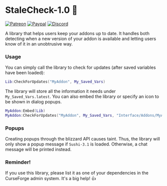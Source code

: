 # StaleCheck-1.0 :date:
[![Patreon](http://img.shields.io/badge/news%20&%20rewards-patreon-ff4d42)](https://www.patreon.com/jaliborc)
[![Paypal](http://img.shields.io/badge/donate-paypal-1d3fe5)](https://www.paypal.me/jaliborc)
[![Discord](http://img.shields.io/badge/discuss-discord-5865F2)](https://bit.ly/discord-jaliborc)

A library that helps users keep your addons up to date. It handles both detecting when a new version of your addon is available and letting users know of it in an unobtrusive way.

### Usage
You can simply call the library to check for updates (after saved variables have been loaded):

```lua
Lib:CheckForUpdates("MyAddon", My_Saved_Vars)
```

The library will store all the information it needs under `My_Saved_Vars.latest`. You can also embed the library or specify an icon to be shown in dialog popups.

```lua
MyAddon:Embed(Lib)
MyAddon:CheckForUpdates("MyAddon", My_Saved_Vars, "Interface/Addons/MyAddon/myIcon")
```

### Popups
Creating popups through the blizzard API causes taint. Thus, the library will only show a popup message if `Sushi-3.1` is loaded. Otherwise, a chat message will be printed instead.

### Reminder!
If you use this library, please list it as one of your dependencies in the CurseForge admin system. It's a big help! :+1: